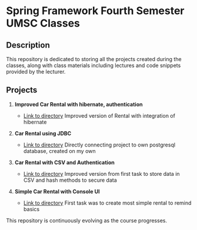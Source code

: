 # Spring Framework Fourth Semester UMSC Classes

## Description

This repository is dedicated to storing all the projects created during the classes, along with class materials including lectures and code snippets provided by the lecturer.

## Projects

1. **Improved Car Rental with hibernate, authentication**
   - [Link to directory](link_to_project_2_folder)
   Improved version of Rental with integration of hibernate

2. **Car Rental using JDBC**
   - [Link to directory](https://github.com/Innocenttt3/Spring/tree/master/carRentalWithDBAuth)
   Directly connecting project to own postgresql database, created on my own

3. **Car Rental with CSV and Authentication**
   - [Link to directory](https://github.com/Innocenttt3/Spring/tree/master/carRentalWithAuth)
   Improved version from first task to store data in CSV and hash methods to secure data

4. **Simple Car Rental with Console UI**
   - [Link to directory](https://github.com/Innocenttt3/Spring/tree/master/carRental)
   First task was to create most simple rental to remind basics

This repository is continuously evolving as the course progresses.